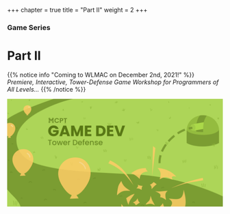 +++
chapter = true
title = "Part II"
weight = 2
+++

### Game Series
# Part II

{{% notice info "Coming to WLMAC on December 2nd, 2021!" %}}
*Premiere, Interactive, Tower-Defense Game Workshop for Programmers of All Levels...*
{{% /notice %}}

![Banner](/img/Game_Dev_Banner.png)
